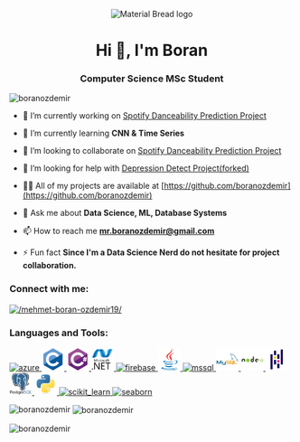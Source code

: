 
<p align="center">
    <img width="400" src="https://interviewquery-cms-images.s3-us-west-1.amazonaws.com/1abbab3e-9459-4f97-8c72-33a13683b864.jpg" alt="Material Bread logo">
</p>
<h1 align="center">Hi 👋, I'm Boran</h1>
<h3 align="center">Computer Science MSc Student</h3>

<p align="left"> <img src="https://komarev.com/ghpvc/?username=boranozdemir&label=Profile%20views&color=0e75b6&style=flat" alt="boranozdemir" /> </p>


- 🔭 I’m currently working on [Spotify Danceability Prediction Project](https://github.com/boranozdemir/Spotify-Danceability-Prediction)

- 🌱 I’m currently learning **CNN & Time Series**

- 👯 I’m looking to collaborate on [Spotify Danceability Prediction Project](https://github.com/boranozdemir/Spotify-Danceability-Prediction)

- 🤝 I’m looking for help with [Depression Detect Project(forked)](https://github.com/boranozdemir/depression-detect)

- 👨‍💻 All of my projects are available at [https://github.com/boranozdemir](https://github.com/boranozdemir)

- 💬 Ask me about **Data Science, ML, Database Systems**

- 📫 How to reach me **mr.boranozdemir@gmail.com**

- ⚡ Fun fact **Since I'm a Data Science Nerd do not hesitate for project collaboration.**

<h3 align="left">Connect with me:</h3>
<p align="left">
<a href="https://www.linkedin.com/in/mehmet-boran-%C3%B6zdemir19/" target="blank"><img align="center" src="https://raw.githubusercontent.com/rahuldkjain/github-profile-readme-generator/master/src/images/icons/Social/linked-in-alt.svg" alt="/mehmet-boran-ozdemir19/" height="30" width="40" /></a>
</p>

<h3 align="left">Languages and Tools:</h3>
<p align="left"> <a href="https://azure.microsoft.com/en-in/" target="_blank" rel="noreferrer"> <img src="https://www.vectorlogo.zone/logos/microsoft_azure/microsoft_azure-icon.svg" alt="azure" width="40" height="40"/> </a> <a href="https://www.cprogramming.com/" target="_blank" rel="noreferrer"> <img src="https://raw.githubusercontent.com/devicons/devicon/master/icons/c/c-original.svg" alt="c" width="40" height="40"/> </a> <a href="https://www.w3schools.com/cs/" target="_blank" rel="noreferrer"> <img src="https://raw.githubusercontent.com/devicons/devicon/master/icons/csharp/csharp-original.svg" alt="csharp" width="40" height="40"/> </a> <a href="https://dotnet.microsoft.com/" target="_blank" rel="noreferrer"> <img src="https://raw.githubusercontent.com/devicons/devicon/master/icons/dot-net/dot-net-original-wordmark.svg" alt="dotnet" width="40" height="40"/> </a> <a href="https://firebase.google.com/" target="_blank" rel="noreferrer"> <img src="https://www.vectorlogo.zone/logos/firebase/firebase-icon.svg" alt="firebase" width="40" height="40"/> </a> <a href="https://www.java.com" target="_blank" rel="noreferrer"> <img src="https://raw.githubusercontent.com/devicons/devicon/master/icons/java/java-original.svg" alt="java" width="40" height="40"/> </a> <a href="https://www.microsoft.com/en-us/sql-server" target="_blank" rel="noreferrer"> <img src="https://www.svgrepo.com/show/303229/microsoft-sql-server-logo.svg" alt="mssql" width="40" height="40"/> </a> <a href="https://www.mysql.com/" target="_blank" rel="noreferrer"> <img src="https://raw.githubusercontent.com/devicons/devicon/master/icons/mysql/mysql-original-wordmark.svg" alt="mysql" width="40" height="40"/> </a> <a href="https://nodejs.org" target="_blank" rel="noreferrer"> <img src="https://raw.githubusercontent.com/devicons/devicon/master/icons/nodejs/nodejs-original-wordmark.svg" alt="nodejs" width="40" height="40"/> </a> <a href="https://pandas.pydata.org/" target="_blank" rel="noreferrer"> <img src="https://raw.githubusercontent.com/devicons/devicon/2ae2a900d2f041da66e950e4d48052658d850630/icons/pandas/pandas-original.svg" alt="pandas" width="40" height="40"/> </a> <a href="https://www.postgresql.org" target="_blank" rel="noreferrer"> <img src="https://raw.githubusercontent.com/devicons/devicon/master/icons/postgresql/postgresql-original-wordmark.svg" alt="postgresql" width="40" height="40"/> </a> <a href="https://www.python.org" target="_blank" rel="noreferrer"> <img src="https://raw.githubusercontent.com/devicons/devicon/master/icons/python/python-original.svg" alt="python" width="40" height="40"/> </a> <a href="https://scikit-learn.org/" target="_blank" rel="noreferrer"> <img src="https://upload.wikimedia.org/wikipedia/commons/0/05/Scikit_learn_logo_small.svg" alt="scikit_learn" width="40" height="40"/> </a> <a href="https://seaborn.pydata.org/" target="_blank" rel="noreferrer"> <img src="https://seaborn.pydata.org/_images/logo-mark-lightbg.svg" alt="seaborn" width="40" height="40"/> </a> </p>

<p><img align="left" src="https://github-readme-stats.vercel.app/api/top-langs?username=boranozdemir&show_icons=true&locale=en&layout=compact" alt="boranozdemir" /></p>

<p>&nbsp;<img align="center" src="https://github-readme-stats.vercel.app/api?username=boranozdemir&show_icons=true&locale=en" alt="boranozdemir" /></p>

<p><img align="center" src="https://github-readme-streak-stats.herokuapp.com/?user=boranozdemir&" alt="boranozdemir" /></p>
